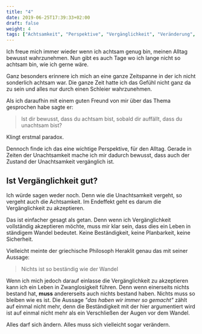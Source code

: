 ```yaml
---
title: "4"
date: 2019-06-25T17:39:33+02:00
draft: false
weight: 4
tags: ["Achtsamkeit", "Perspektive", "Vergänglichkeit", "Veränderung", "Wandel", "Zwanglosigkeit"]
---
```


Ich freue mich immer wieder wenn ich achtsam genug bin, meinen Alltag bewusst wahrzunehmen. Nun gibt es auch Tage wo ich lange nicht so achtsam bin, wie ich gerne wäre.

Ganz besonders erinnere ich mich an eine ganze Zeitspanne in der ich nicht sonderlich achtsam war. Die ganze Zeit hatte ich das Gefühl nicht ganz da zu sein und alles nur durch einen Schleier wahrzunehmen.

Als ich daraufhin mit einem guten Freund von mir über das Thema gesprochen habe sagte er:

> Ist dir bewusst, dass du achtsam bist, sobald dir auffällt, dass du unachtsam bist?

Klingt erstmal paradox.

Dennoch finde ich das eine wichtige Perspektive, für den Alltag. Gerade in Zeiten der Unachtsamkeit mache ich mir dadurch bewusst, dass auch der Zustand der Unachtsamkeit vergänglich ist.


## Ist Vergänglichkeit gut?

Ich würde sagen weder noch. Denn wie die Unachtsamkeit vergeht, so vergeht auch die Achtsamkeit. Im Endeffekt geht es darum die Vergänglichkeit zu akzeptieren.

Das ist einfacher gesagt als getan. Denn wenn ich Vergänglichkeit vollständig akzeptieren möchte, muss mir klar sein, dass dies ein Leben in ständigem Wandel bedeutet. Keine Beständigkeit, keine Planbarkeit, keine Sicherheit.

Vielleicht meinte der griechische Philosoph Heraklit genau das mit seiner Aussage:

> Nichts ist so beständig wie der Wandel

Wenn ich mich jedoch darauf einlasse die Vergänglichkeit zu akzeptieren kann ich ein Leben in Zwanglosigkeit führen. Denn wenn einerseits nichts bestand hat, **muss** andererseits auch nichts bestand haben. Nichts muss so bleiben wie es ist. Die Aussage _"das haben wir immer so gemacht"_ zählt auf einmal nicht mehr, denn die Beständigkeit mit der hier argumentiert wird ist auf einmal nicht mehr als ein Verschließen der Augen vor dem Wandel.

Alles darf sich ändern. Alles muss sich vielleicht sogar verändern.